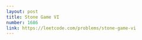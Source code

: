```yaml
---
layout: post
title: Stone Game VI
number: 1686
link: https://leetcode.com/problems/stone-game-vi
---
```

